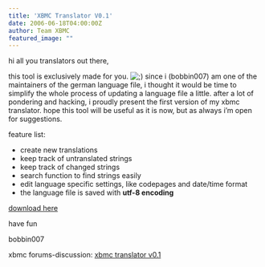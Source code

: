 ```yaml
---
title: 'XBMC Translator V0.1'
date: 2006-06-18T04:00:00Z
author: Team XBMC
featured_image: ""
---
```

hi all you translators out there,

 this tool is exclusively made for you. ![;)](/sites/default/files/uploads/icon_wink.gif) since i (bobbin007) am one of the maintainers of the german language file, i thought it would be time to simplify the whole process of updating a language file a little. after a lot of pondering and hacking, i proudly present the first version of my xbmc translator. hope this tool will be useful as it is now, but as always i’m open for suggestions.

 feature list:  
 - create new translations  
 - keep track of untranslated strings  
 - keep track of changed strings  
 - search function to find strings easily  
 - edit language specific settings, like codepages and date/time format  
 - the language file is saved with **utf-8 encoding**

 [download here](https://sourceforge.net/projects/xbmc/files/)

 have fun

 bobbin007

 xbmc forums-discussion: [xbmc translator v0.1](https://forum.kodi.tv/showthread.php?tid=20592&amp;amp;amp%3bhighlight=xbmc+translator)

 